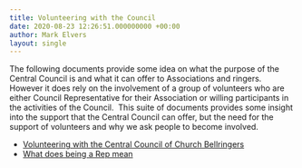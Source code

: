 ```yaml
---
title: Volunteering with the Council
date: 2020-08-23 12:26:51.000000000 +00:00
author: Mark Elvers
layout: single
---
```

The following documents provide some idea on what the purpose of the Central Council is and what it can offer to Associations and ringers.&nbsp; However it does rely on the involvement of a group of volunteers who are either Council Representative for their Association or willing participants in the activities of the Council.&nbsp; This suite of documents provides some insight into the support that the Central Council can offer, but the need for the support of volunteers and why we ask people to become involved.

  * <a href="https://cccbr.org.uk/wp-content/uploads/2020/09/200911-Volunteering-with-the-Central-Council-of-Church-Bellringers.pdf" style="font-family: var( --e-global-typography-text-font-family );">Volunteering with the Central Council of Church Bellringers</a>
  * [What does being a Rep mean](https://cccbr.org.uk/wp-content/uploads/2020/08/200823-What-does-being-a-Rep-mean.pdf)
